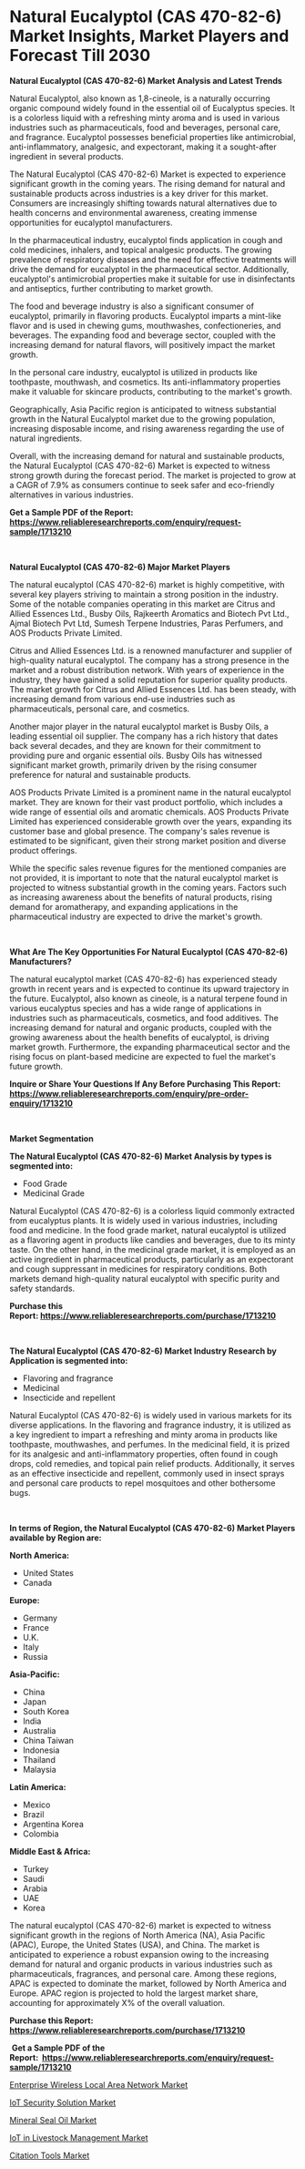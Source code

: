 <p><h1>Natural Eucalyptol (CAS 470-82-6) Market Insights, Market Players and Forecast Till 2030</h1></p><p><strong>Natural Eucalyptol (CAS 470-82-6) Market Analysis and Latest Trends</strong></p>
<p><p>Natural Eucalyptol, also known as 1,8-cineole, is a naturally occurring organic compound widely found in the essential oil of Eucalyptus species. It is a colorless liquid with a refreshing minty aroma and is used in various industries such as pharmaceuticals, food and beverages, personal care, and fragrance. Eucalyptol possesses beneficial properties like antimicrobial, anti-inflammatory, analgesic, and expectorant, making it a sought-after ingredient in several products.</p><p>The Natural Eucalyptol (CAS 470-82-6) Market is expected to experience significant growth in the coming years. The rising demand for natural and sustainable products across industries is a key driver for this market. Consumers are increasingly shifting towards natural alternatives due to health concerns and environmental awareness, creating immense opportunities for eucalyptol manufacturers.</p><p>In the pharmaceutical industry, eucalyptol finds application in cough and cold medicines, inhalers, and topical analgesic products. The growing prevalence of respiratory diseases and the need for effective treatments will drive the demand for eucalyptol in the pharmaceutical sector. Additionally, eucalyptol's antimicrobial properties make it suitable for use in disinfectants and antiseptics, further contributing to market growth.</p><p>The food and beverage industry is also a significant consumer of eucalyptol, primarily in flavoring products. Eucalyptol imparts a mint-like flavor and is used in chewing gums, mouthwashes, confectioneries, and beverages. The expanding food and beverage sector, coupled with the increasing demand for natural flavors, will positively impact the market growth.</p><p>In the personal care industry, eucalyptol is utilized in products like toothpaste, mouthwash, and cosmetics. Its anti-inflammatory properties make it valuable for skincare products, contributing to the market's growth.</p><p>Geographically, Asia Pacific region is anticipated to witness substantial growth in the Natural Eucalyptol market due to the growing population, increasing disposable income, and rising awareness regarding the use of natural ingredients.</p><p>Overall, with the increasing demand for natural and sustainable products, the Natural Eucalyptol (CAS 470-82-6) Market is expected to witness strong growth during the forecast period. The market is projected to grow at a CAGR of 7.9% as consumers continue to seek safer and eco-friendly alternatives in various industries.</p></p>
<p><strong>Get a Sample PDF of the Report:&nbsp; <a href="https://www.reliableresearchreports.com/enquiry/request-sample/1713210">https://www.reliableresearchreports.com/enquiry/request-sample/1713210</a></strong></p>
<p>&nbsp;</p>
<p><strong>Natural Eucalyptol (CAS 470-82-6) Major Market Players</strong></p>
<p><p>The natural eucalyptol (CAS 470-82-6) market is highly competitive, with several key players striving to maintain a strong position in the industry. Some of the notable companies operating in this market are Citrus and Allied Essences Ltd., Busby Oils, Rajkeerth Aromatics and Biotech Pvt Ltd., Ajmal Biotech Pvt Ltd, Sumesh Terpene Industries, Paras Perfumers, and AOS Products Private Limited.</p><p>Citrus and Allied Essences Ltd. is a renowned manufacturer and supplier of high-quality natural eucalyptol. The company has a strong presence in the market and a robust distribution network. With years of experience in the industry, they have gained a solid reputation for superior quality products. The market growth for Citrus and Allied Essences Ltd. has been steady, with increasing demand from various end-use industries such as pharmaceuticals, personal care, and cosmetics.</p><p>Another major player in the natural eucalyptol market is Busby Oils, a leading essential oil supplier. The company has a rich history that dates back several decades, and they are known for their commitment to providing pure and organic essential oils. Busby Oils has witnessed significant market growth, primarily driven by the rising consumer preference for natural and sustainable products.</p><p>AOS Products Private Limited is a prominent name in the natural eucalyptol market. They are known for their vast product portfolio, which includes a wide range of essential oils and aromatic chemicals. AOS Products Private Limited has experienced considerable growth over the years, expanding its customer base and global presence. The company's sales revenue is estimated to be significant, given their strong market position and diverse product offerings.</p><p>While the specific sales revenue figures for the mentioned companies are not provided, it is important to note that the natural eucalyptol market is projected to witness substantial growth in the coming years. Factors such as increasing awareness about the benefits of natural products, rising demand for aromatherapy, and expanding applications in the pharmaceutical industry are expected to drive the market's growth.</p></p>
<p>&nbsp;</p>
<p><strong>What Are The Key Opportunities For Natural Eucalyptol (CAS 470-82-6) Manufacturers?</strong></p>
<p><p>The natural eucalyptol market (CAS 470-82-6) has experienced steady growth in recent years and is expected to continue its upward trajectory in the future. Eucalyptol, also known as cineole, is a natural terpene found in various eucalyptus species and has a wide range of applications in industries such as pharmaceuticals, cosmetics, and food additives. The increasing demand for natural and organic products, coupled with the growing awareness about the health benefits of eucalyptol, is driving market growth. Furthermore, the expanding pharmaceutical sector and the rising focus on plant-based medicine are expected to fuel the market's future growth.</p></p>
<p><strong>Inquire or Share Your Questions If Any Before Purchasing This Report: <a href="https://www.reliableresearchreports.com/enquiry/pre-order-enquiry/1713210">https://www.reliableresearchreports.com/enquiry/pre-order-enquiry/1713210</a></strong></p>
<p>&nbsp;</p>
<p><strong>Market Segmentation</strong></p>
<p><strong>The Natural Eucalyptol (CAS 470-82-6) Market Analysis by types is segmented into:</strong></p>
<p><ul><li>Food Grade</li><li>Medicinal Grade</li></ul></p>
<p><p>Natural Eucalyptol (CAS 470-82-6) is a colorless liquid commonly extracted from eucalyptus plants. It is widely used in various industries, including food and medicine. In the food grade market, natural eucalyptol is utilized as a flavoring agent in products like candies and beverages, due to its minty taste. On the other hand, in the medicinal grade market, it is employed as an active ingredient in pharmaceutical products, particularly as an expectorant and cough suppressant in medicines for respiratory conditions. Both markets demand high-quality natural eucalyptol with specific purity and safety standards.</p></p>
<p><strong>Purchase this Report:&nbsp;<a href="https://www.reliableresearchreports.com/purchase/1713210">https://www.reliableresearchreports.com/purchase/1713210</a></strong></p>
<p>&nbsp;</p>
<p><strong>The Natural Eucalyptol (CAS 470-82-6) Market Industry Research by Application is segmented into:</strong></p>
<p><ul><li>Flavoring and fragrance</li><li>Medicinal</li><li>Insecticide and repellent</li></ul></p>
<p><p>Natural Eucalyptol (CAS 470-82-6) is widely used in various markets for its diverse applications. In the flavoring and fragrance industry, it is utilized as a key ingredient to impart a refreshing and minty aroma in products like toothpaste, mouthwashes, and perfumes. In the medicinal field, it is prized for its analgesic and anti-inflammatory properties, often found in cough drops, cold remedies, and topical pain relief products. Additionally, it serves as an effective insecticide and repellent, commonly used in insect sprays and personal care products to repel mosquitoes and other bothersome bugs.</p></p>
<p>&nbsp;</p>
<p><strong>In terms of Region, the Natural Eucalyptol (CAS 470-82-6) Market Players available by Region are:</strong></p>
<p>
    <p> <strong> North America: </strong>
        <ul>
            <li>United States</li>
            <li>Canada</li>
        </ul>
        </p> 
    <p> <strong> Europe: </strong>
        <ul>
            <li>Germany</li>
            <li>France</li>
            <li>U.K.</li>
            <li>Italy</li>
            <li>Russia</li>
        </ul>
        </p> 
    <p> <strong> Asia-Pacific: </strong>
        <ul>
            <li>China</li>
            <li>Japan</li>
            <li>South Korea</li>
            <li>India</li>
            <li>Australia</li>
            <li>China Taiwan</li>
            <li>Indonesia</li>
            <li>Thailand</li>
            <li>Malaysia</li>
        </ul>
        </p> 
    <p> <strong> Latin America: </strong>
        <ul>
            <li>Mexico</li>
            <li>Brazil</li>
            <li>Argentina Korea</li>
            <li>Colombia</li>
        </ul>
        </p> 
    <p> <strong> Middle East & Africa: </strong>
        <ul>
            <li>Turkey</li>
            <li>Saudi</li>
            <li>Arabia</li>
            <li>UAE</li>
            <li>Korea</li>
        </ul>
    </p>
    </p>
<p><p>The natural eucalyptol (CAS 470-82-6) market is expected to witness significant growth in the regions of North America (NA), Asia Pacific (APAC), Europe, the United States (USA), and China. The market is anticipated to experience a robust expansion owing to the increasing demand for natural and organic products in various industries such as pharmaceuticals, fragrances, and personal care. Among these regions, APAC is expected to dominate the market, followed by North America and Europe. APAC region is projected to hold the largest market share, accounting for approximately X% of the overall valuation.</p></p>
<p><strong>Purchase this Report: <a href="https://www.reliableresearchreports.com/purchase/1713210">https://www.reliableresearchreports.com/purchase/1713210</a></strong></p>
<p>&nbsp;<strong>Get a Sample PDF of the Report:&nbsp;&nbsp;<a href="https://www.reliableresearchreports.com/enquiry/request-sample/1713210">https://www.reliableresearchreports.com/enquiry/request-sample/1713210</a></strong></p>
<p><strong></strong></p>
<p><p><a href="https://medium.com/@horlandkidd/enterprise-wireless-local-area-network-market-insights-into-market-cagr-market-trends-and-growth-8e806403ecc4">Enterprise Wireless Local Area Network Market</a></p><p><a href="https://medium.com/@slanecode210/analyzing-iot-security-solution-market-global-industry-perspective-and-forecast-2023-to-2030-ec6a6022e9b3">IoT Security Solution Market</a></p><p><a href="https://github.com/ruslanpoljakovrd177/Market-Research-Report-List-1/blob/main/mineral-seal-oil-market.md">Mineral Seal Oil Market</a></p><p><a href="https://medium.com/@dowodis7877/iot-in-livestock-management-market-share-evolution-and-market-growth-trends-2023-2030-bc83c64d1862">IoT in Livestock Management Market</a></p><p><a href="https://github.com/gulaimolin/Market-Research-Report-List-1/blob/main/citation-tools-market.md">Citation Tools Market</a></p></p>
